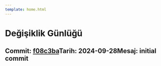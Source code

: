 ```yaml
---
template: home.html
---
```


# Değişiklik Günlüğü 

## Commit: [f08c3ba](https://github.com/coruhtech/kosgeb-rize/commit/f08c3ba)**Tarih:** 2024-09-28**Mesaj:** initial commit